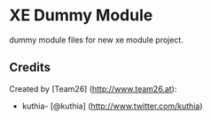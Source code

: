 XE Dummy Module
===============
dummy module files for new xe module project.

Credits
-------
Created by [Team26] (http://www.team26.at):

* kuthia- [@kuthia] (http://www.twitter.com/kuthia)
